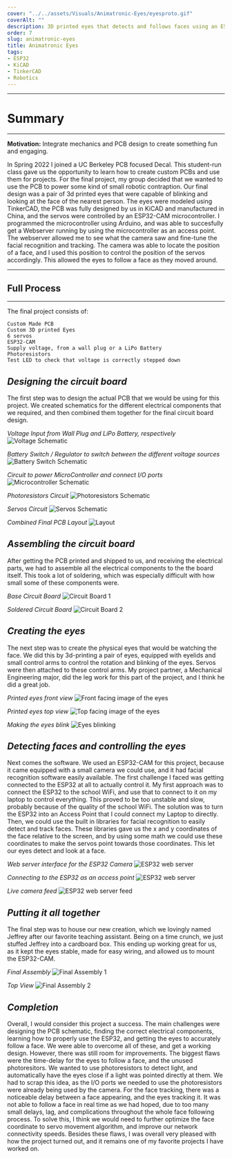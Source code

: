 ```yaml
---
cover: "../../assets/Visuals/Animatronic-Eyes/eyesproto.gif"
coverAlt: ""
description: 3D printed eyes that detects and follows faces using an ESP32 microcontroller equipped with a camera and a live webserver.
order: 7
slug: animatronic-eyes
title: Animatronic Eyes
tags:
- ESP32
- KiCAD
- TinkerCAD
- Robotics
---
```

***
# **Summary**
***
**Motivation:** Integrate mechanics and PCB design to create something fun and engaging. 

In Spring 2022 I joined a UC Berkeley PCB focused Decal. This student-run class gave us the opportunity to learn how to create custom PCBs and use them for projects. For the final project, my group decided that we wanted to use the PCB to power some kind of small robotic contraption. Our final design was a pair of 3d printed eyes that were capable of blinking and looking at the face of the nearest person.  The eyes were modeled using TinkerCAD, the PCB was fully designed by us in KiCAD and manufactured in China, and the servos were controlled by an ESP32-CAM microcontroller. I programmed the microcontroller using Arduino, and was able to succesfully get a Webserver running by using the microcontroller as an access point. The webserver allowed me to see what the camera saw and fine-tune the facial recognition and tracking. The camera was able to locate the position of a face, and I used this position to control the position of the servos accordingly. This allowed the eyes to follow a face as they moved around.

***
## **Full Process**
***
The final project consists of: 
    
    Custom Made PCB 
    Custom 3D printed Eyes 
    6 servos 
    ESP32-CAM 
    Supply voltage, from a wall plug or a LiPo Battery 
    Photoresistors
    Test LED to check that voltage is correctly stepped down  

## **_Designing the circuit board_**
The first step was to design the actual PCB that we would be using for this project. We created schematics for the different electrical components that we required, and then combined them together for the final circuit board design.

_Voltage Input from Wall Plug and LiPo Battery, respectively_
![Voltage Schematic](../../assets/Visuals/Animatronic-Eyes/schematic1.png)

_Battery Switch / Regulator to switch between the different voltage sources_
![Battery Switch Schematic](../../assets/Visuals/Animatronic-Eyes/schematic2.png)

_Circuit to power MicroController and connect I/O ports_
![Microcontroller Schematic](../../assets/Visuals/Animatronic-Eyes/schematic3.png)

_Photoresistors Circuit_
![Photoresistors Schematic](../../assets/Visuals/Animatronic-Eyes/schematic4.png)

_Servos Circuit_
![Servos Schematic](../../assets/Visuals/Animatronic-Eyes/schematic5.png)

_Combined Final PCB Layout_
![Layout](../../assets/Visuals/Animatronic-Eyes/layout.png)

## **_Assembling the circuit board_**
After getting the PCB printed and shipped to us, and receiving the electrical parts, we had to assemble all the electrical components to the the board itself. This took a lot of soldering, which was especially difficult with how small some of these components were. 

_Base Circuit Board_
![Circuit Board 1](../../assets/Visuals/Animatronic-Eyes/circuit_board.jpg)

_Soldered Circuit Board_
![Circuit Board 2](../../assets/Visuals/Animatronic-Eyes/circuit_board2.jpg)

## **_Creating the eyes_**
The next step was to create the physical eyes that would be watching the face. We did this by 3d-printing a pair of eyes, equipped with eyelids and small control arms to control the rotation and blinking of the eyes. Servos were then attached to these control arms. My project partner, a Mechanical Engineering major, did the leg work for this part of the project, and I think he did a great job.

_Printed eyes front view_
![Front facing image of the eyes](../../assets/Visuals/Animatronic-Eyes/eyes_image1.jpg)

_Printed eyes top view_
![Top facing image of the eyes](../../assets/Visuals/Animatronic-Eyes/eyes_image2.png)

_Making the eyes blink_
![Eyes blinking](../../assets/Visuals/Animatronic-Eyes/eyesproto.gif)

## **_Detecting faces and controlling the eyes_**
Next comes the software. We used an ESP32-CAM for this project, because it came equipped with a small camera we could use, and it had facial recognition software easily available. The first challenge I faced was getting connected to the ESP32 at all to actually control it. My first approach was to connect the ESP32 to the school WiFi, and use that to connect to it on my laptop to control everything. This proved to be too unstable and slow, probably because of the quality of the school WiFi. The solution was to turn the ESP32 into an Access Point that I could connect my Laptop to directly. Then, we could use the built in libraries for facial recognition to easily detect and track faces. These libraries gave us the x and y coordinates of the face relative to the screen, and by using some math we could use these coordinates to make the servos point towards those coordinates. This let our eyes detect and look at a face.

_Web server interface for the ESP32 Camera_
![ESP32 web server](../../assets/Visuals/Animatronic-Eyes/webpage.jpg)

_Connecting to the ESP32 as an access point_
![ESP32 web server](../../assets/Visuals/Animatronic-Eyes/access_point.jpg)

_Live camera feed_
![ESP32 web server feed](../../assets/Visuals/Animatronic-Eyes/webgif.gif)

## **_Putting it all together_**
The final step was to house our new creation, which we lovingly named Jeffrey after our favorite teaching assistant. Being on a time crunch, we just stuffed Jeffrey into a cardboard box. This ending up working great for us, as it kept the eyes stable, made for easy wiring, and allowed us to mount the ESP32-CAM. 

_Final Assembly_
![Final Assembly 1](../../assets/Visuals/Animatronic-Eyes/eyes.gif)

_Top View_
![Final Assembly 2](../../assets/Visuals/Animatronic-Eyes/jeffrey3.jpg)

## **_Completion_**
Overall, I would consider this project a success. The main challenges were designing the PCB schematic, finding the correct electrical components, learning how to properly use the ESP32, and getting the eyes to accurately follow a face. We were able to overcome all of these, and get a working design. However, there was still room for improvements. The biggest flaws were the time-delay for the eyes to follow a face, and the unused photoresitors. We wanted to use photoresistors to detect light, and automatically have the eyes close if a light was pointed directly at them. We had to scrap this idea, as the I/O ports we needed to use the photoresistors were already being used by the camera. For the face tracking, there was a noticeable delay between a face appearing, and the eyes tracking it. It was not able to follow a face in real time as we had hoped, due to too many small delays, lag, and complications throughout the whole face following process. To solve this, I think we would need to further optimize the face coordinate to servo movement algorithm, and improve our network connectivity speeds. Besides these flaws, I was overall very pleased with how the project turned out, and it remains one of my favorite projects I have worked on.